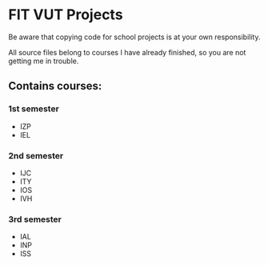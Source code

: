 # FIT VUT Projects
Be aware that copying code for school projects is at your own responsibility.

All source files belong to courses I have already finished, so you are not getting me in trouble.

## Contains courses:

### 1st semester
- IZP
- IEL

### 2nd semester
- IJC
- ITY
- IOS
- IVH

### 3rd semester
- IAL
- INP
- ISS
